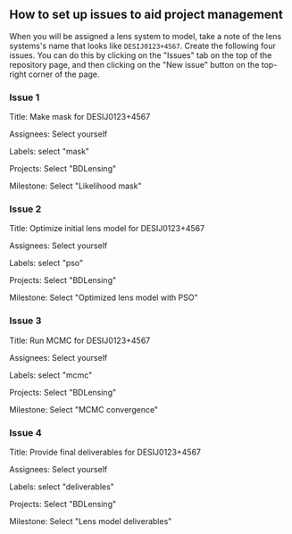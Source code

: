## How to set up issues to aid project management

When you will be assigned a lens system to model, take a note of the lens 
systems's name that looks like `DESIJ0123+4567`. Create the following four 
issues. You can do this by clicking on the "Issues" tab on the top of the
repository page, and then clicking on the "New issue" button on the top-right
corner of the page.

### Issue 1
Title: Make mask for DESIJ0123+4567

Assignees: Select yourself

Labels: select "mask"

Projects: Select "BDLensing"

Milestone: Select "Likelihood mask"

### Issue 2
Title: Optimize initial lens model for DESIJ0123+4567

Assignees: Select yourself

Labels: select "pso"

Projects: Select "BDLensing"

Milestone: Select "Optimized lens model with PSO"

### Issue 3
Title: Run MCMC for DESIJ0123+4567

Assignees: Select yourself

Labels: select "mcmc"

Projects: Select "BDLensing"

Milestone: Select "MCMC convergence"

### Issue 4
Title: Provide final deliverables for DESIJ0123+4567

Assignees: Select yourself

Labels: select "deliverables"

Projects: Select "BDLensing"

Milestone: Select "Lens model deliverables"


